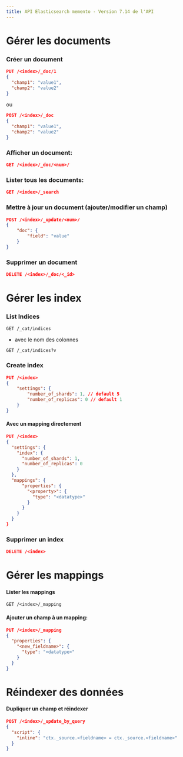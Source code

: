 ```yaml
---
title: API Elasticsearch memento - Version 7.14 de l'API
---
```


# Gérer les documents

### Créer un document

```json
PUT /<index>/_doc/1
{
  "champ1": "value1",
  "champ2": "value2"
}

```

ou

```json
POST /<index>/_doc
{
  "champ1": "value1",
  "champ2": "value2"
}

```

### Afficher un document:

```json
GET /<index>/_doc/<num>/
```

### Lister tous les documents:

```json
GET /<index>/_search
```

### Mettre à jour un document (ajouter/modifier un champ)

```json
POST /<index>/_update/<num>/
{
    "doc": {
        "field": "value"
    }
}
```

### Supprimer un document

```json
DELETE /<index>/_doc/<_id>
```

# Gérer les index

### List Indices

```
GET /_cat/indices
```

- avec le nom des colonnes

```
GET /_cat/indices?v
```

### Create index

```json
PUT /<index>
{
    "settings": {
        "number_of_shards": 1, // default 5
        "number_of_replicas": 0 // default 1
    }
}
```

#### Avec un mapping directement

```json
PUT /<index>
{
  "settings": {
    "index": {
      "number_of_shards": 1,
      "number_of_replicas": 0
    }
  },
  "mappings": {
      "properties": {
        "<property>": {
          "type": "<datatype>"
        }
      }
    }
  }
}
```

### Supprimer un index

```json
DELETE /<index>
```

# Gérer les mappings

#### Lister les mappings

```
GET /<index>/_mapping
```

#### Ajouter un champ à un mapping:

```json
PUT /<index>/_mapping
{
  "properties": {
    "<new_fieldname>": {
      "type": "<datatype>"
    }
  }
}
```

# Réindexer des données

#### Dupliquer un champ et réindexer

```json
POST /<index>/_update_by_query
{
  "script": {
    "inline": "ctx._source.<fieldname> = ctx._source.<fieldname>"
  }
}
```
